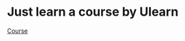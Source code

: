 # Just learn a course by Ulearn

[Course](https://ulearn.me/course/cs2/7df81bac-f52c-4219-8663-4d215bafbc7a)
